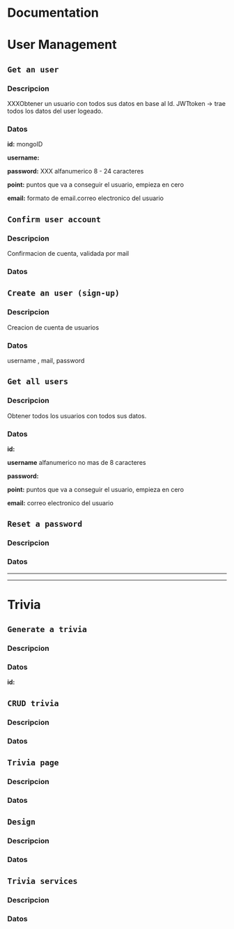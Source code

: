 # Documentation

# User Management

## `Get an user`
### Descripcion 
XXXObtener un usuario con todos sus datos en base al Id. 
JWTtoken -> trae todos los datos del user logeado.
### Datos
**id:** mongoID 

**username:** 

**password:** XXX alfanumerico 8 - 24 caracteres 

**point:** puntos que va a conseguir el usuario, empieza en cero

**email:** formato de email.correo electronico del usuario


## `Confirm user account`
### Descripcion 
Confirmacion de cuenta, validada por mail
### Datos

## `Create an user (sign-up)`
### Descripcion 
Creacion de cuenta de usuarios
### Datos
username , mail, password
## `Get all users`
### Descripcion 
Obtener todos los usuarios con todos sus datos.

### Datos
**id:**

**username** alfanumerico no mas de 8 caracteres

**password:** 

**point:** puntos que va a conseguir el usuario, empieza en cero

**email:** correo electronico del usuario

## `Reset a password`
### Descripcion 

### Datos

___
---
# Trivia
## `Generate a trivia`
### Descripcion 

### Datos
**id:**
## `CRUD trivia`
### Descripcion 

### Datos

## `Trivia page`
### Descripcion 

### Datos

## `Design`
### Descripcion 

### Datos

## `Trivia services`
### Descripcion 

### Datos
